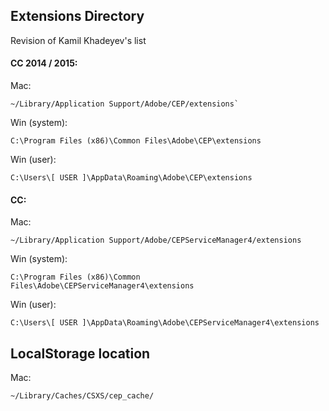 ## Extensions Directory 

Revision of Kamil Khadeyev's list
#### CC 2014 / 2015:
Mac:  
```
~/Library/Application Support/Adobe/CEP/extensions` 
```

Win (system):  
```
C:\Program Files (x86)\Common Files\Adobe\CEP\extensions
```  

Win (user):  
```
C:\Users\[ USER ]\AppData\Roaming\Adobe\CEP\extensions
```  

#### CC:  
Mac:  
```
~/Library/Application Support/Adobe/CEPServiceManager4/extensions
```  

Win (system):  
```
C:\Program Files (x86)\Common Files\Adobe\CEPServiceManager4\extensions
```  

Win (user):  
```
C:\Users\[ USER ]\AppData\Roaming\Adobe\CEPServiceManager4\extensions  
```
  
## LocalStorage location  
Mac:  
```
~/Library/Caches/CSXS/cep_cache/
```  
